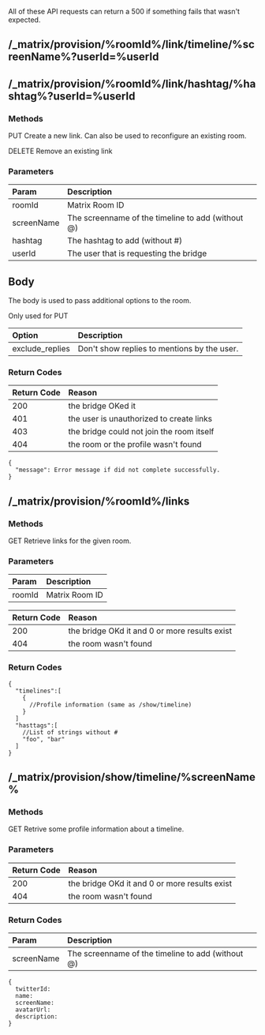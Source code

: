 All of these API requests can return a 500 if something fails that wasn't expected.

## /_matrix/provision/%roomId%/link/timeline/%screenName%?userId=%userId
## /_matrix/provision/%roomId%/link/hashtag/%hashtag%?userId=%userId
### Methods

PUT Create a new link. Can also be used to reconfigure an existing room.

DELETE Remove an existing link

### Parameters

| Param          | Description     |
| :------------- | :-------------  |
| roomId | Matrix Room ID |
| screenName | The screenname of the timeline to add (without @) |
| hashtag | The hashtag to add (without #) |
| userId | The user that is requesting the bridge |

## Body
The body is used to pass additional options to the room.

Only used for PUT

| Option          | Description    |
| :-------------  | :------------- |
| exclude_replies | Don't show replies to mentions by the user. |

### Return Codes

| Return Code    | Reason         |
| :------------- | :------------- |
| 200 | the bridge OKed it |
| 401 | the user is unauthorized to create links |
| 403 | the bridge could not join the room itself |
| 404 | the room or the profile wasn't found |

```
{
  "message": Error message if did not complete successfully.
}
```

## /_matrix/provision/%roomId%/links
### Methods

GET Retrieve links for the given room.

### Parameters

| Param          | Description    |
| :------------- | :------------- |
| roomId | Matrix Room ID |

| Return Code    | Reason     |
| :------------- | :------------- |
| 200 | the bridge OKd it and 0 or more results exist |
| 404 | the room  wasn't found |

### Return Codes

```
{
  "timelines":[
    {
      //Profile information (same as /show/timeline)
    }
  ]
  "hasttags":[
    //List of strings without #
    "foo", "bar"
  ]
}
```

## /_matrix/provision/show/timeline/%screenName%
### Methods

GET Retrive some profile information about a timeline.

### Parameters

| Return Code    | Reason     |
| :------------- | :------------- |
| 200 | the bridge OKd it and 0 or more results exist |
| 404 | the room  wasn't found |

### Return Codes

| Param          | Description     |
| :------------- | :------------- |
| screenName | The screenname of the timeline to add (without @) |

```
{
  twitterId:
  name:
  screenName:
  avatarUrl:
  description:
}
```
